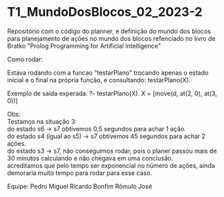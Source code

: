 # T1_MundoDosBlocos_02_2023-2
Repositório com o código do planner, e definição do mundo dos blocos para planejamento de ações no mundo dos blocos refenciado no livro de Bratko "Prolog Programming for Artificial Intelligence"

Como rodar:

Estava rodando com a funcao "testarPlano" trocando apenas o estado inicial e o final na própria função, e consultando: 
testarPlano(X).

Exemplo de saída experada:
?- testarPlano(X).
X = [move(d, at(2, 0), at(3, 0))] 

Obs:    
Testamos na situação 3:   
do estado s6 -> s7 obtivemos 0,5 segundos para achar 1 ação.   
do estado s4 (igual ao s5) -> s7 obtivemos 45 segundos para achar 2 ações.   
do estado s3 -> s7, não conseguimos rodar, pois o planer passou mais de 30 minutos calculando e não chegava em uma conclusão.   
acreditamos que pelo tempo ser exponencial no número de ações, ainda demoraria muito tempo para rodar para esse caso.   




Equipe: 
Pedro Miguel
Ricardo Bonfim 
Rômulo José
